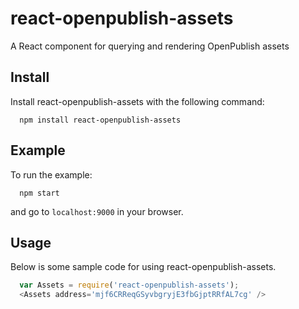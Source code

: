 # react-openpublish-assets

A React component for querying and rendering OpenPublish assets

## Install

Install react-openpublish-assets with the following command:
```
  npm install react-openpublish-assets
```

## Example

To run the example:
```
  npm start
```
and go to ```localhost:9000``` in your browser.

## Usage

Below is some sample code for using react-openpublish-assets.
```javascript
  var Assets = require('react-openpublish-assets');
  <Assets address='mjf6CRReqGSyvbgryjE3fbGjptRRfAL7cg' />
```